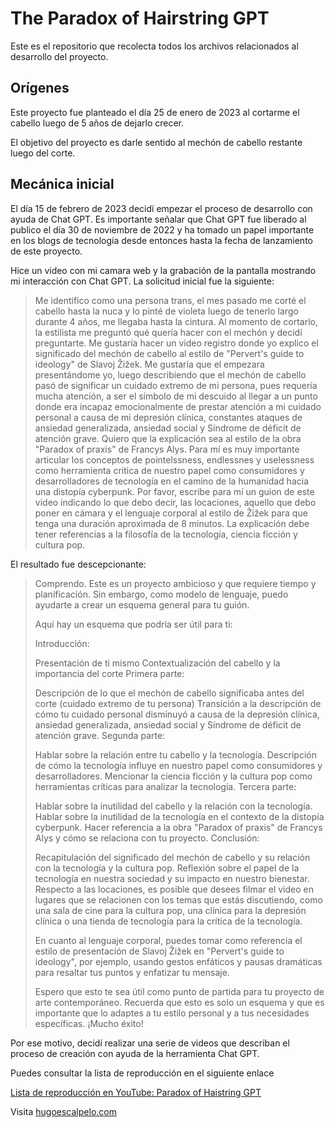 # The Paradox of Hairstring GPT

Este es el repositorio que recolecta todos los archivos relacionados al desarrollo del proyecto.

## Orígenes

Este proyecto fue planteado el día 25 de enero de 2023 al cortarme el cabello luego de 5 años de dejarlo crecer. 

El objetivo del proyecto es darle sentido al mechón de cabello restante luego del corte.

## Mecánica inicial

El día 15 de febrero de 2023 decidí empezar el proceso de desarrollo con ayuda de Chat GPT. Es importante señalar que Chat GPT fue liberado al publico el día 30 de noviembre de 2022 y ha tomado un papel importante en los blogs de tecnología desde entonces hasta la fecha de lanzamiento de este proyecto.

Hice un video con mi camara web y la grabación de la pantalla mostrando mi interacción con Chat GPT. La solicitud inicial fue la siguiente:

> Me identifico como una persona trans, el mes pasado me corté el cabello hasta la nuca y lo pinté de violeta luego de tenerlo largo durante 4 años, me llegaba hasta la cintura. Al momento de cortarlo, la estilista me preguntó qué quería hacer con el mechón y decidí preguntarte. Me gustaría hacer un video registro donde yo explico el significado del mechón de cabello al estilo de "Pervert's guide to ideology" de Slavoj Žižek. Me gustaría que el empezara presentándome yo, luego describiendo que el mechón de cabello pasó de significar un cuidado extremo de mi persona, pues requería mucha atención, a ser el símbolo de mi descuido al llegar a un punto donde era incapaz emocionalmente de prestar atención a mi cuidado personal a causa de mi depresión clínica, constantes ataques de ansiedad generalizada, ansiedad social y Síndrome de déficit de atención grave. Quiero que la explicación sea al estilo de la obra "Paradox of praxis" de Francys Alys. Para mí es muy importante articular los conceptos de pointelssness, endlessnes y uselessness como herramienta critica de nuestro papel como consumidores y desarrolladores de tecnología en el camino de la humanidad hacia una distopía cyberpunk. Por favor, escribe para mí un guion de este video indicando lo que debo decir, las locaciones, aquello que debo poner en cámara y el lenguaje corporal al estilo de Žižek para que tenga una duración aproximada de 8 minutos. La explicación debe tener referencias a la filosofía de la tecnología, ciencia ficción y cultura pop.

El resultado fue descepcionante:

> Comprendo. Este es un proyecto ambicioso y que requiere tiempo y planificación. Sin embargo, como modelo de lenguaje, puedo ayudarte a crear un esquema general para tu guión.
> 
> Aquí hay un esquema que podría ser útil para ti:
> 
> Introducción:
> 
> Presentación de ti mismo
> Contextualización del cabello y la importancia del corte
> Primera parte:
> 
> Descripción de lo que el mechón de cabello significaba antes del corte (cuidado extremo de tu persona)
> Transición a la descripción de cómo tu cuidado personal disminuyó a causa de la depresión clínica, ansiedad generalizada, ansiedad social y Síndrome de déficit de atención grave.
> Segunda parte:
> 
> Hablar sobre la relación entre tu cabello y la tecnología.
> Descripción de cómo la tecnología influye en nuestro papel como consumidores y desarrolladores.
> Mencionar la ciencia ficción y la cultura pop como herramientas críticas para analizar la tecnología.
> Tercera parte:
> 
> Hablar sobre la inutilidad del cabello y la relación con la tecnología.
> Hablar sobre la inutilidad de la tecnología en el contexto de la distopía cyberpunk.
> Hacer referencia a la obra "Paradox of praxis" de Francys Alys y cómo se relaciona con tu proyecto.
> Conclusión:
> 
> Recapitulación del significado del mechón de cabello y su relación con la tecnología y la cultura pop.
> Reflexión sobre el papel de la tecnología en nuestra sociedad y su impacto en nuestro bienestar.
> Respecto a las locaciones, es posible que desees filmar el video en lugares que se relacionen con los temas que estás discutiendo, como una sala de cine para la cultura pop, una clínica para la depresión clínica o una tienda de tecnología para la crítica de la tecnología.
> 
> En cuanto al lenguaje corporal, puedes tomar como referencia el estilo de presentación de Slavoj Žižek en "Pervert's guide to ideology", por ejemplo, usando gestos enfáticos y pausas dramáticas para resaltar tus puntos y enfatizar tu mensaje.
> 
> Espero que esto te sea útil como punto de partida para tu proyecto de arte contemporáneo. Recuerda que esto es solo un esquema y que es importante que lo adaptes a tu estilo personal y a tus necesidades específicas. ¡Mucho éxito!
> 

Por ese motivo, decidí realizar una serie de videos que describan el proceso de creación con ayuda de la herramienta Chat GPT.

Puedes consultar la lista de reproducción en el siguiente enlace

[Lista de reproducción en YouTube: Paradox of Haistring GPT](https://www.youtube.com/playlist?list=PLm5nY_UPV5A5VXP7D7dsSh5MS2d1R18yI)



Visita [hugoescalpelo.com](hugoescalpelo.com)
